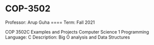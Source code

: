 # COP-3502
Professor: Arup Guha ==== Term: Fall 2021 

COP 3502C Examples and Projects
Computer Science 1
Programming Language: C
Description: Big O analysis and Data Structures
